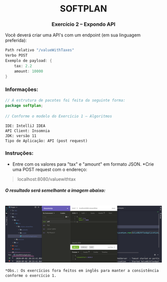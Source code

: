 # <div align="center">SOFTPLAN</div>
### <div align="center">Exercício 2 – Expondo API</div>


Você deverá criar uma API's com um endpoint (em sua linguagem preferida):


```java
Path relativo "/valueWithTaxes" 
Verbo POST
Exemplo de payload: {
	tax: 2.2
	amount: 10000
}
```
### Informações:


```java
// A estrutura de pacotes foi feita da seguinte forma:
package softplan;

// Conforme o modelo do Exercício 1 – Algoritmos
```

```
IDE: IntelliJ IDEA
API Client: Insomnia
JDK: versão 11
Tipo de Aplicação: API (post request)
```

### Instruções:
* Entre com os valores para "tax" e "amount" em formato JSON.
*Crie uma POST request com o endereço:
> localhost:8080/valuewithtax

##### O resultado será semelhante a imagem abaixo:
<br />
<div align="center"><img src="./_res/preview.png" alt="Star Wars CLI Preview" /></div>


    *Obs.: Os exercícios fora feitos em inglês para manter a consistência conforme o exercício 1.